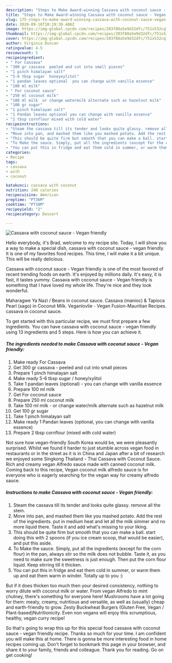 ```yaml
---
description: "Steps to Make Award-winning Cassava with coconut sauce - Vegan friendly"
title: "Steps to Make Award-winning Cassava with coconut sauce - Vegan friendly"
slug: 175-steps-to-make-award-winning-cassava-with-coconut-sauce-vegan-friendly
date: 2020-09-16T10:19:39.486Z
image: https://img-global.cpcdn.com/recipes/203f88a5e9d32dfc/751x532cq70/cassava-with-coconut-sauce-vegan-friendly-recipe-main-photo.jpg
thumbnail: https://img-global.cpcdn.com/recipes/203f88a5e9d32dfc/751x532cq70/cassava-with-coconut-sauce-vegan-friendly-recipe-main-photo.jpg
cover: https://img-global.cpcdn.com/recipes/203f88a5e9d32dfc/751x532cq70/cassava-with-coconut-sauce-vegan-friendly-recipe-main-photo.jpg
author: Virginia Duncan
ratingvalue: 4.5
reviewcount: 5
recipeingredient:
- " For Cassava"
- "300 gr cassava  peeled and cut into small pieces"
- "1 pinch himalayan salt"
- "5-6 tbsp sugar  honeyxylitol"
- "1 pandan leaves optional  you can change with vanilla essence"
- "100 ml milk"
- " For coconut sauce"
- "250 ml coconut milk"
- "100 ml milk  or change watermilk alternate such as hazelnut milk"
- "100 gr sugar"
- "1 pinch himalayan salt"
- "1 Pandan leaves optional you can change with vanilla essence"
- "2 tbsp cornflour mixed with cold water"
recipeinstructions:
- "Steam the cassava till its tender and looks quite glassy. remove all the stem."
- "Move into pan, and mashed them like you mashed potato. Add the rest of the ingredients. put in medium heat and let all the milk simmer and no more liquid there. Taste it and add what&#39;s missing to your liking."
- "This should be quite firm but smooth that you can make a ball. start doing this with 2 spoons (if you ice cream scoop, that would be easier), and put this aside."
- "To Make the sauce. Simply, put all the ingredients (except for the corn flour) in the pan, always stir so the milk does not bubble. Taste it, as you need to make sure the sweetness is just enough. Then put the corn flour liquid. Keep stirring till it thicken."
- "You can put this in fridge and eat them cold in summer, or warm them up and eat them warm in winder. Totally up to you :)"
categories:
- Recipe
tags:
- cassava
- with
- coconut

katakunci: cassava with coconut 
nutrition: 240 calories
recipecuisine: American
preptime: "PT36M"
cooktime: "PT38M"
recipeyield: "2"
recipecategory: Dessert

---
```



![Cassava with coconut sauce - Vegan friendly](https://img-global.cpcdn.com/recipes/203f88a5e9d32dfc/751x532cq70/cassava-with-coconut-sauce-vegan-friendly-recipe-main-photo.jpg)

Hello everybody, it's Brad, welcome to my recipe site. Today, I will show you a way to make a special dish, cassava with coconut sauce - vegan friendly. It is one of my favorites food recipes. This time, I will make it a bit unique. This will be really delicious.

Cassava with coconut sauce - Vegan friendly is one of the most favored of recent trending foods on earth. It's enjoyed by millions daily. It's easy, it is fast, it tastes yummy. Cassava with coconut sauce - Vegan friendly is something that I have loved my whole life. They're nice and they look wonderful.

Maharagwe Ya Nazi / Beans in coconut sauce. Cassava (manioc) &amp; Tapioca Pearl (sago) in Coconut Milk. Veganlovlie - Vegan Fusion-Mauritian Recipes. cassava in coconut sauce.


To get started with this particular recipe, we must first prepare a few ingredients. You can have cassava with coconut sauce - vegan friendly using 13 ingredients and 5 steps. Here is how you can achieve it.

<!--inarticleads1-->

##### The ingredients needed to make Cassava with coconut sauce - Vegan friendly:

1. Make ready  For Cassava
1. Get 300 gr cassava - peeled and cut into small pieces
1. Prepare 1 pinch himalayan salt
1. Make ready 5-6 tbsp sugar / honey/xylitol
1. Take 1 pandan leaves (optional) - you can change with vanilla essence
1. Prepare 100 ml milk
1. Get  For coconut sauce
1. Prepare 250 ml coconut milk
1. Take 100 ml milk - or change water/milk alternate such as hazelnut milk
1. Get 100 gr sugar
1. Take 1 pinch himalayan salt
1. Make ready 1 Pandan leaves (optional, you can change with vanilla essence)
1. Prepare 2 tbsp cornflour (mixed with cold water)


Not sure how vegan-friendly South Korea would be, we were pleasantly surprised. Whilst we found it harder to just stumble across vegan food in restaurants or in the street as it is in China and Japan after a bit of research we enjoyed some Singkong Thailand - Thai Cassava with Coconut Sauce. Rich and creamy vegan Alfredo sauce made with canned coconut milk. Coming back to this recipe, Vegan coconut milk alfredo sauce is for everyone who is eagerly searching for the vegan way for creamy alfredo sauce. 

<!--inarticleads2-->

##### Instructions to make Cassava with coconut sauce - Vegan friendly:

1. Steam the cassava till its tender and looks quite glassy. remove all the stem.
1. Move into pan, and mashed them like you mashed potato. Add the rest of the ingredients. put in medium heat and let all the milk simmer and no more liquid there. Taste it and add what&#39;s missing to your liking.
1. This should be quite firm but smooth that you can make a ball. start doing this with 2 spoons (if you ice cream scoop, that would be easier), and put this aside.
1. To Make the sauce. Simply, put all the ingredients (except for the corn flour) in the pan, always stir so the milk does not bubble. Taste it, as you need to make sure the sweetness is just enough. Then put the corn flour liquid. Keep stirring till it thicken.
1. You can put this in fridge and eat them cold in summer, or warm them up and eat them warm in winder. Totally up to you :)


But if it does thicken too much then your desired consistency, nothing to worry dilute with coconut milk or water. From vegan Alfredo to mint chutney, there&#39;s something for everyone here! Mushrooms have a lot going for them: meaty, creamy, nutritious and versatile, as well as (usually) cheap and earth-friendly to grow. Zesty Buckwheat Burgers (Gluten Free, Vegan / Plant-based)Nutritionicity. Even non vegans will enjoy this scrumptious, healthy, vegan curry recipe! 

So that's going to wrap this up for this special food cassava with coconut sauce - vegan friendly recipe. Thanks so much for your time. I am confident you will make this at home. There is gonna be more interesting food in home recipes coming up. Don't forget to bookmark this page in your browser, and share it to your family, friends and colleague. Thank you for reading. Go on get cooking!
